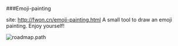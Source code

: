 ###Emoji-painting

site:  http://fwon.cn/emoji-painting.html 
A small tool to draw an emoji painting. Enjoy yourself!

![roadmap.path](https://raw.githubusercontent.com/fwon/blog/master/assets/emoji-painting.png)

